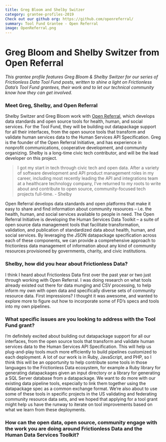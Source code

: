 ```yaml
---
title: Greg Bloom and Shelby Switzer
category: grantee-profiles-2019
Check out our github org: https://github.com/openreferral/
summary: Tool Fund Grantee - Open Referral
image: OpenReferral.png
---
```


# Greg Bloom and Shelby Switzer from Open Referral

_This grantee profile features Greg Bloom & Shelby Switzer for our series of Frictionless Data Tool Fund posts, written to shine a light on Frictionless Data’s Tool Fund grantees, their work and to let our technical community know how they can get involved._

### Meet Greg, Shelby, and Open Referral

Shelby Switzer and Greg Bloom work with [Open Referral](https://openreferral.org/), which develops data standards and open source tools for health, human, and social services. For the Tool Fund, they will be building out datapackage support for all their interfaces, from the open source tools that transform and validate human services data to the Human Services API Specification. Greg is the founder of the Open Referral Initiative, and has experience in nonprofit communications, cooperative development, and community organizing. Shelby is a long-time civic tech contributor, and will be the lead developer on this project. 

> I got my start in tech through civic tech and open data. After a variety of software development and API product management roles in my career, including most recently leading the API and integrations team at a healthcare technology company, I’ve returned to my roots to write about and contribute to open source, community-focused tech projects full-time. - Shelby

Open Referral develops data standards and open platforms that make it easy to share and find information about community resources – i.e. the health, human, and social services available to people in need. The Open Referral Initiative is developing the Human Services Data Toolkit – a suite of open source data management tools that facilitate transformation, validation, and publication of standardized data about health, human, and social services. By leveraging the JSON datapackage specification across each of these components, we can provide a comprehensive approach to frictionless data management of information about any kind of community resources provisioned by governments, charity, and civic institutions.

### Shelby, how did you hear about Frictionless Data?

I think I heard about Frictionless Data first over the past year or two just through working with Open Referral. I was doing research on what tools already existed out there for data munging and CSV processing, to help inform my own with open data and specifically diverse sets of community resource data. First impressions? I thought it was awesome, and wanted to explore more to figure out how to incorporate some of FD’s specs and tools into my own pipelines. 

### What specific issues are you looking to address with the Tool Fund grant?

I’m definitely excited about building out datapackage support for all our interfaces, from the open source tools that transform and validate human services data to the Human Services API Specification. This will help us plug-and-play tools much more efficiently to build pipelines customized to each deployment. A lot of our work is in Ruby, JavaScript, and PHP, so I think this will be an opportunity to help contribute some tools in those languages to the Frictionless Data ecosystem, for example a Ruby library for generating datapackages given an input directory or a library for generating a SQL Server database from a datapackage. We want to do more with our existing data pipeline tools, especially to link them together using the datapackage spec as a common exchange format. We’re also about to use some of these tools in specific projects in the US validating and federating community resource data sets, and we hoped that applying for a tool grant might help us have the runway to iterate on tool improvements based on what we learn from these deployments. 

### How can the open data, open source, community engage with the work you are doing around Frictionless Data and the Human Data Services Toolkit?
